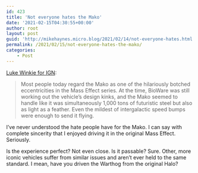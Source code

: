 ```yaml
---
id: 423
title: 'Not everyone hates the Mako'
date: '2021-02-15T04:30:55+00:00'
author: root
layout: post
guid: 'http://mikehaynes.micro.blog/2021/02/14/not-everyone-hates.html'
permalink: /2021/02/15/not-everyone-hates-the-mako/
categories:
    - Post
---
```


[Luke Winkie for IGN](https://www.ign.com/articles/why-some-mass-effect-fans-want-to-keep-the-original-mako):

> Most people today regard the Mako as one of the hilariously botched eccentricities in the Mass Effect series. At the time, BioWare was still working out the vehicle’s design kinks, and the Mako seemed to handle like it was simultaneously 1,000 tons of futuristic steel but also as light as a feather. Even the mildest of intergalactic speed bumps were enough to send it flying.

I’ve never understood the hate people have for the Mako. I can say with complete sincerity that I enjoyed driving it in the original Mass Effect. Seriously.

Is the experience perfect? Not even close. Is it passable? Sure. Other, more iconic vehicles suffer from similar issues and aren’t ever held to the same standard. I mean, have you driven the Warthog from the original Halo?